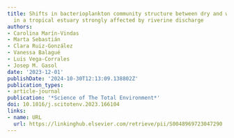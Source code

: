 ```yaml
---
title: Shifts in bacterioplankton community structure between dry and wet seasons
  in a tropical estuary strongly affected by riverine discharge
authors:
- Carolina Marín-Vindas
- Marta Sebastián
- Clara Ruiz-González
- Vanessa Balagué
- Luis Vega-Corrales
- Josep M. Gasol
date: '2023-12-01'
publishDate: '2024-10-30T12:13:09.138802Z'
publication_types:
- article-journal
publication: '*Science of The Total Environment*'
doi: 10.1016/j.scitotenv.2023.166104
links:
- name: URL
  url: https://linkinghub.elsevier.com/retrieve/pii/S0048969723047290
---
```

